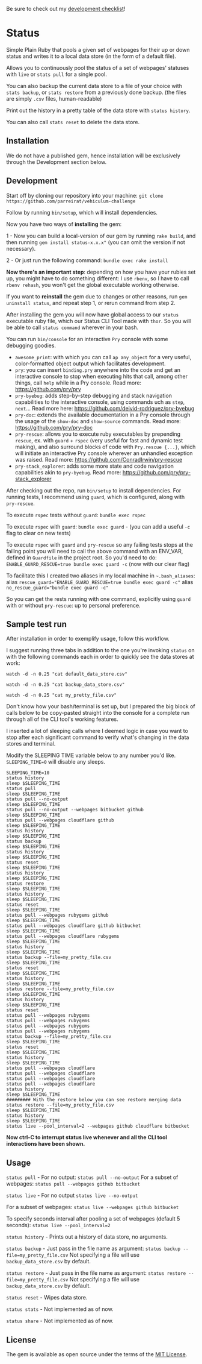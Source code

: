 Be sure to check out my [development checklist](https://github.com/parreirat/vehiculum-challenge/blob/master/development_checklist.md)!

# Status

Simple Plain Ruby that pools a given set of webpages for their up or down
status and writes it to a local data store (in the form of a default file).

Allows you to continuously pool the status of a set of webpages' statuses with
`live` or `stats pull` for a single pool.

You can also backup the current data store to a file of your choice with
`stats backup`, or `stats restore` from a previously done backup. (the files
are simply `.csv` files, human-readable)

Print out the history in a pretty table of the data store with `status history`.

You can also call `stats reset` to delete the data store.

## Installation

We do not have a published gem, hence installation will be exclusively through
the  Development section below.

## Development

Start off by cloning our repository into your machine:
`git clone https://github.com/parreirat/vehiculum-challenge`

Follow by running `bin/setup`, which will install dependencies.

Now you have two ways of **installing** the gem:

1 - Now you can build a local-version of our gem by running `rake build`, and
then running `gem install status-x.x.x"` (you can omit the version if not
necessary).

2 - Or just run the following command:
`bundle exec rake install`

**Now there's an important step**: depending on how you have your rubies set
up, you might have to do something different: I use `rbenv`, so I have to call
`rbenv rehash`, you won't get the global executable working otherwise.

If you want to **reinstall** the gem due to changes or other reasons, run
`gem uninstall status`, and repeat step 1, or rerun command from step 2.

After installing the gem you will now have global access to our `status`
executable ruby file, which our Status CLI Tool made with `thor`.
So you will be able to call `status command` wherever in your bash.

You can run `bin/console` for an interactive `Pry` console with some debugging
goodies.
  - `awesome_print`: with which you can call `ap any_object` for a very
    useful, color-formatted object output which facilitates development.
  - `pry`: you can insert `binding.pry` anywhere into the code and get an
    interactive console to stop when executing hits that call, among other
    things, call `help` while in a Pry console.
    Read more: https://github.com/pry/pry
  - `pry-byebug`: adds step-by-step debugging and stack navigation capabilities
    to the interactive console, using commands uch as `step`, `next`...
    Read more here: https://github.com/deivid-rodriguez/pry-byebug
  - `pry-doc`: extends the available documentation in a Pry console through
    the usage of the `show-doc` and `show-source` commands.
    Read more: https://github.com/pry/pry-doc
  - `pry-rescue`: allows you to execute ruby executables by prepending `rescue`,
    ex. with `guard` + `rspec` (very useful for fast and dynamic test making),
    and also surround blocks of code with `Pry.rescue {...}`, which will
    initiate an interactive Pry console wherever an unhandled exception was
    raised.
    Read more: https://github.com/ConradIrwin/pry-rescue
  - `pry-stack_explorer`: adds some more state and code navigation capabilities
    akin to `pry-byebug`.
    Read more: https://github.com/pry/pry-stack_explorer

After checking out the repo, run `bin/setup` to install dependencies.
For running tests, I recommend using `guard`, which is configured, along with
`pry-rescue`.

To execute `rspec` tests without `guard`:
`bundle exec rspec`

To execute `rspec` with `guard`:
`bundle exec guard` - (you can add a useful `-c` flag to clear on new tests)

To execute `rspec` with `guard` and `pry-rescue` so any failing tests stops at
the failing point you will need to call the above command with an ENV_VAR,
defined in `Guardfile` in the project root. So you'd need to do:
`ENABLE_GUARD_RESCUE=true bundle exec guard -c` (now with our clear flag)

To facilitate this I created two aliases in my local machine in `~.bash_aliases`:
alias `rescue_guard="ENABLE_GUARD_RESCUE=true bundle exec guard -c"`
alias `no_rescue_guard="bundle exec guard -c"`

So you can get the rests running with one command, explicitly using `guard` with
or without `pry-rescue`: up to personal preference.

## Sample test run

After installation in order to exemplify usage, follow this workflow.

I suggest running three tabs in addition to the one you're invoking `status` on with the following commands each in order to quickly see the data stores at work:

`watch -d -n 0.25 "cat default_data_store.csv"`

`watch -d -n 0.25 "cat backup_data_store.csv"`

`watch -d -n 0.25 "cat my_pretty_file.csv"`

Don't know how your bash/terminal is set up, but I prepared the big block of calls below to be copy-pasted straight into the console for a complete run through all of the CLI tool's working features.

I inserted a lot of sleeping calls where I deemed logic in case you want to stop after each significant command to verify what's changing in the data stores and terminal.

Modify the SLEEPING TIME variable below to any number you'd like.
`SLEEPING_TIME=0` will disable any sleeps.

``` 
SLEEPING_TIME=10
status history
sleep $SLEEPING_TIME
status pull
sleep $SLEEPING_TIME
status pull --no-output
sleep $SLEEPING_TIME
status pull --no-output --webpages bitbucket github
sleep $SLEEPING_TIME
status pull --webpages cloudflare github
sleep $SLEEPING_TIME
status history
sleep $SLEEPING_TIME
status backup
sleep $SLEEPING_TIME
status history
sleep $SLEEPING_TIME
status reset
sleep $SLEEPING_TIME
status history
sleep $SLEEPING_TIME
status restore
sleep $SLEEPING_TIME
status history
sleep $SLEEPING_TIME
status reset
sleep $SLEEPING_TIME
status pull --webpages rubygems github
sleep $SLEEPING_TIME
status pull --webpages cloudflare github bitbucket
sleep $SLEEPING_TIME
status pull --webpages cloudflare rubygems
sleep $SLEEPING_TIME
status history
sleep $SLEEPING_TIME
status backup --file=my_pretty_file.csv
sleep $SLEEPING_TIME
status reset
sleep $SLEEPING_TIME
status history
sleep $SLEEPING_TIME
status restore --file=my_pretty_file.csv
sleep $SLEEPING_TIME
status history
sleep $SLEEPING_TIME
status reset
status pull --webpages rubygems
status pull --webpages rubygems
status pull --webpages rubygems
status pull --webpages rubygems
status backup --file=my_pretty_file.csv
sleep $SLEEPING_TIME
status reset
sleep $SLEEPING_TIME
status history
sleep $SLEEPING_TIME
status pull --webpages cloudflare
status pull --webpages cloudflare
status pull --webpages cloudflare
status pull --webpages cloudflare
status history
sleep $SLEEPING_TIME
######### With the restore below you can see restore merging data
status restore --file=my_pretty_file.csv
sleep $SLEEPING_TIME
status history
sleep $SLEEPING_TIME
status live --pool_interval=2 --webpages github cloudflare bitbucket
```

**Now ctrl-C to interrupt status live whenever and all the CLI tool
interactions have been shown.**

## Usage

`status pull` -
  For no output:
  `status pull --no-output`
  For a subset of webpages:
  `status pull --webpages github bitbucket`

`status live` -
  For no output
  `status live --no-output`
  
  For a subset of webpages:
  `status live --webpages github bitbucket`
  
  To specify seconds interval after pooling a set of webpages (default 5 seconds):
  `status live --pool_interval=2`

`status history` - Prints out a history of data store, no arguments.

`status backup` -
  Just pass in the file name as argument:
  `status backup --file=my_pretty_file.csv`
  Not specifying a file will use `backup_data_store.csv` by default.

`status restore` -
  Just pass in the file name as argument:
  `status restore --file=my_pretty_file.csv`
  Not specifying a file will use `backup_data_store.csv` by default.

`status reset` - Wipes data store.

`status stats` - Not implemented as of now.

`status share` - Not implemented as of now.

## License

The gem is available as open source under the terms of the [MIT License](https://opensource.org/licenses/MIT).
